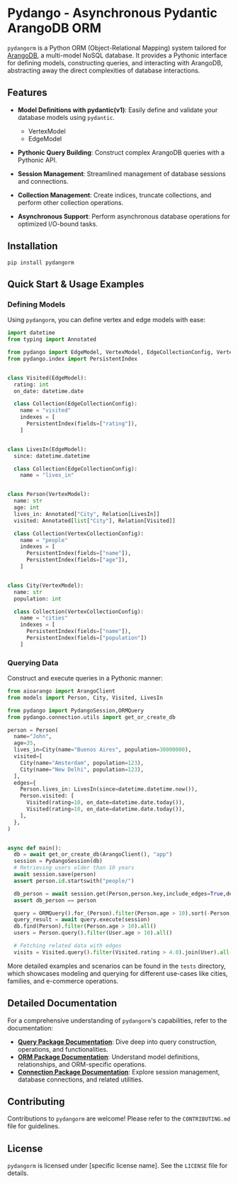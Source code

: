 # Pydango - Asynchronous Pydantic ArangoDB ORM

`pydangorm` is a Python ORM (Object-Relational Mapping) system tailored for [ArangoDB](https://www.arangodb.com/), a multi-model NoSQL database. It provides a Pythonic interface for defining models, constructing queries, and interacting with ArangoDB, abstracting away the direct complexities of database interactions.

## Features

- **Model Definitions with pydantic(v1)**: Easily define and validate your database models using `pydantic`.
  - VertexModel
  - EdgeModel

- **Pythonic Query Building**: Construct complex ArangoDB queries with a Pythonic API.
- **Session Management**: Streamlined management of database sessions and connections.
- **Collection Management**: Create indices, truncate collections, and perform other collection operations.
- **Asynchronous Support**: Perform asynchronous database operations for optimized I/O-bound tasks.

## Installation

```shell
pip install pydangorm
```

## Quick Start & Usage Examples

### Defining Models

Using `pydangorm`, you can define vertex and edge models with ease:

```python
import datetime
from typing import Annotated

from pydango import EdgeModel, VertexModel, EdgeCollectionConfig, VertexCollectionConfig, Relation
from pydango.index import PersistentIndex


class Visited(EdgeModel):
  rating: int
  on_date: datetime.date

  class Collection(EdgeCollectionConfig):
    name = "visited"
    indexes = [
      PersistentIndex(fields=["rating"]),
    ]


class LivesIn(EdgeModel):
  since: datetime.datetime

  class Collection(EdgeCollectionConfig):
    name = "lives_in"


class Person(VertexModel):
  name: str
  age: int
  lives_in: Annotated["City", Relation[LivesIn]]
  visited: Annotated[list["City"], Relation[Visited]]

  class Collection(VertexCollectionConfig):
    name = "people"
    indexes = [
      PersistentIndex(fields=["name"]),
      PersistentIndex(fields=["age"]),
    ]


class City(VertexModel):
  name: str
  population: int

  class Collection(VertexCollectionConfig):
    name = "cities"
    indexes = [
      PersistentIndex(fields=["name"]),
      PersistentIndex(fields=["population"])
    ]

```

### Querying Data

Construct and execute queries in a Pythonic manner:

```python
from aioarango import ArangoClient
from models import Person, City, Visited, LivesIn

from pydango import PydangoSession,ORMQuery
from pydango.connection.utils import get_or_create_db

person = Person(
  name="John",
  age=35,
  lives_in=City(name="Buenos Aires", population=30000000),
  visited=[
    City(name="Amsterdam", population=123),
    City(name="New Delhi", population=123),
  ],
  edges={
    Person.lives_in: LivesIn(since=datetime.datetime.now()),
    Person.visited: [
      Visited(rating=10, on_date=datetime.date.today()),
      Visited(rating=10, on_date=datetime.date.today()),
    ],
  },
)


async def main():
  db = await get_or_create_db(ArangoClient(), "app")
  session = PydangoSession(db)
  # Retrieving users older than 10 years
  await session.save(person)
  assert person.id.startswith("people/")

  db_person = await session.get(Person,person.key,include_edges=True,depth=(1,1))
  assert db_person == person

  query = ORMQuery().for_(Person).filter(Person.age > 10).sort(-Person.age).return_(Person)
  query_result = await query.execute(session)
  db.find(Person).filter(Person.age > 10).all()
  users = Person.query().filter(User.age > 10).all()

  # Fetching related data with edges
  visits = Visited.query().filter(Visited.rating > 4.0).join(User).all()
```

More detailed examples and scenarios can be found in the `tests` directory, which showcases modeling and querying for different use-cases like cities, families, and e-commerce operations.

## Detailed Documentation

For a comprehensive understanding of `pydangorm`'s capabilities, refer to the documentation:

- **[Query Package Documentation](./docs/query)**: Dive deep into query construction, operations, and functionalities.
- **[ORM Package Documentation](./docs/orm)**: Understand model definitions, relationships, and ORM-specific operations.
- **[Connection Package Documentation](./docs/connection)**: Explore session management, database connections, and related utilities.

## Contributing

Contributions to `pydangorm` are welcome! Please refer to the `CONTRIBUTING.md` file for guidelines.

## License

`pydangorm` is licensed under [specific license name]. See the `LICENSE` file for details.

